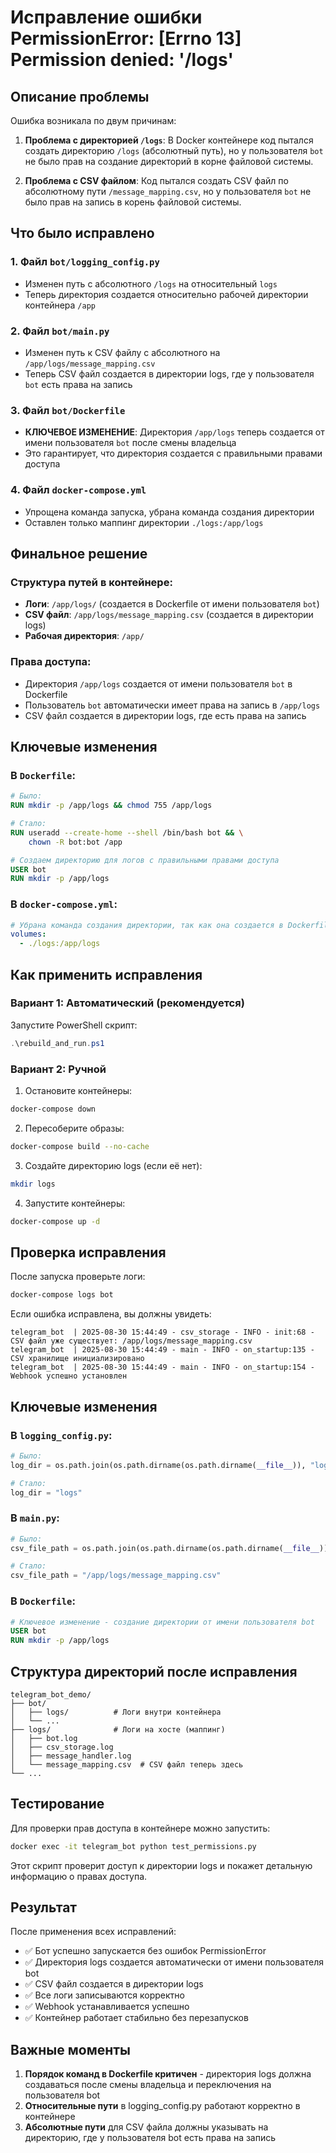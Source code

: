 # Исправление ошибки PermissionError: [Errno 13] Permission denied: '/logs'

## Описание проблемы

Ошибка возникала по двум причинам:

1. **Проблема с директорией `/logs`**: В Docker контейнере код пытался создать директорию `/logs` (абсолютный путь), но у пользователя `bot` не было прав на создание директорий в корне файловой системы.

2. **Проблема с CSV файлом**: Код пытался создать CSV файл по абсолютному пути `/message_mapping.csv`, но у пользователя `bot` не было прав на запись в корень файловой системы.

## Что было исправлено

### 1. Файл `bot/logging_config.py`
- Изменен путь с абсолютного `/logs` на относительный `logs`
- Теперь директория создается относительно рабочей директории контейнера `/app`

### 2. Файл `bot/main.py`
- Изменен путь к CSV файлу с абсолютного на `/app/logs/message_mapping.csv`
- Теперь CSV файл создается в директории logs, где у пользователя `bot` есть права на запись

### 3. Файл `bot/Dockerfile`
- **КЛЮЧЕВОЕ ИЗМЕНЕНИЕ**: Директория `/app/logs` теперь создается от имени пользователя `bot` после смены владельца
- Это гарантирует, что директория создается с правильными правами доступа

### 4. Файл `docker-compose.yml`
- Упрощена команда запуска, убрана команда создания директории
- Оставлен только маппинг директории `./logs:/app/logs`

## Финальное решение

### Структура путей в контейнере:
- **Логи**: `/app/logs/` (создается в Dockerfile от имени пользователя `bot`)
- **CSV файл**: `/app/logs/message_mapping.csv` (создается в директории logs)
- **Рабочая директория**: `/app/`

### Права доступа:
- Директория `/app/logs` создается от имени пользователя `bot` в Dockerfile
- Пользователь `bot` автоматически имеет права на запись в `/app/logs`
- CSV файл создается в директории logs, где есть права на запись

## Ключевые изменения

### В `Dockerfile`:
```dockerfile
# Было:
RUN mkdir -p /app/logs && chmod 755 /app/logs

# Стало:
RUN useradd --create-home --shell /bin/bash bot && \
    chown -R bot:bot /app

# Создаем директорию для логов с правильными правами доступа
USER bot
RUN mkdir -p /app/logs
```

### В `docker-compose.yml`:
```yaml
# Убрана команда создания директории, так как она создается в Dockerfile
volumes:
  - ./logs:/app/logs
```

## Как применить исправления

### Вариант 1: Автоматический (рекомендуется)
Запустите PowerShell скрипт:
```powershell
.\rebuild_and_run.ps1
```

### Вариант 2: Ручной
1. Остановите контейнеры:
```bash
docker-compose down
```

2. Пересоберите образы:
```bash
docker-compose build --no-cache
```

3. Создайте директорию logs (если её нет):
```bash
mkdir logs
```

4. Запустите контейнеры:
```bash
docker-compose up -d
```

## Проверка исправления

После запуска проверьте логи:
```bash
docker-compose logs bot
```

Если ошибка исправлена, вы должны увидеть:
```
telegram_bot  | 2025-08-30 15:44:49 - csv_storage - INFO - init:68 - CSV файл уже существует: /app/logs/message_mapping.csv
telegram_bot  | 2025-08-30 15:44:49 - main - INFO - on_startup:135 - CSV хранилище инициализировано
telegram_bot  | 2025-08-30 15:44:49 - main - INFO - on_startup:154 - Webhook успешно установлен
```

## Ключевые изменения

### В `logging_config.py`:
```python
# Было:
log_dir = os.path.join(os.path.dirname(os.path.dirname(__file__)), "logs")

# Стало:
log_dir = "logs"
```

### В `main.py`:
```python
# Было:
csv_file_path = os.path.join(os.path.dirname(os.path.dirname(__file__)), "message_mapping.csv")

# Стало:
csv_file_path = "/app/logs/message_mapping.csv"
```

### В `Dockerfile`:
```dockerfile
# Ключевое изменение - создание директории от имени пользователя bot
USER bot
RUN mkdir -p /app/logs
```

## Структура директорий после исправления

```
telegram_bot_demo/
├── bot/
│   ├── logs/          # Логи внутри контейнера
│   └── ...
├── logs/              # Логи на хосте (маппинг)
│   ├── bot.log
│   ├── csv_storage.log
│   ├── message_handler.log
│   └── message_mapping.csv  # CSV файл теперь здесь
└── ...
```

## Тестирование

Для проверки прав доступа в контейнере можно запустить:
```bash
docker exec -it telegram_bot python test_permissions.py
```

Этот скрипт проверит доступ к директории logs и покажет детальную информацию о правах доступа.

## Результат

После применения всех исправлений:
- ✅ Бот успешно запускается без ошибок PermissionError
- ✅ Директория logs создается автоматически от имени пользователя bot
- ✅ CSV файл создается в директории logs
- ✅ Все логи записываются корректно
- ✅ Webhook устанавливается успешно
- ✅ Контейнер работает стабильно без перезапусков

## Важные моменты

1. **Порядок команд в Dockerfile критичен** - директория logs должна создаваться после смены владельца и переключения на пользователя bot
2. **Относительные пути** в logging_config.py работают корректно в контейнере
3. **Абсолютные пути** для CSV файла должны указывать на директорию, где у пользователя bot есть права на запись
